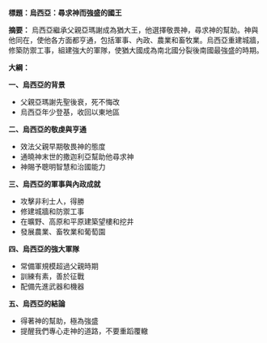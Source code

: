 **標題：烏西亞：尋求神而強盛的國王**

**摘要：**
烏西亞繼承父親亞瑪謝成為猶大王，他選擇敬畏神，尋求神的幫助。神與他同在，使他各方面都亨通，包括軍事、內政、農業和畜牧業。烏西亞重建城牆，修築防禦工事，組建強大的軍隊，使猶大國成為南北國分裂後南國最強盛的時期。

**大綱：**

**一、烏西亞的背景**
* 父親亞瑪謝先聖後衰，死不悔改
* 烏西亞年少登基，收回以東地區

**二、烏西亞的敬虔與亨通**
* 效法父親早期敬畏神的態度
* 通曉神末世的撒迦利亞幫助他尋求神
* 神賜予聰明智慧和治國能力

**三、烏西亞的軍事與內政成就**
* 攻擊非利士人，得勝
* 修建城牆和防禦工事
* 在曠野、高原和平原建築望樓和挖井
* 發展農業、畜牧業和葡萄園

**四、烏西亞的強大軍隊**
* 常備軍規模超過父親時期
* 訓練有素，善於征戰
* 配備先進武器和機器

**五、烏西亞的結論**
* 得著神的幫助，極為強盛
* 提醒我們專心走神的道路，不要重蹈覆轍